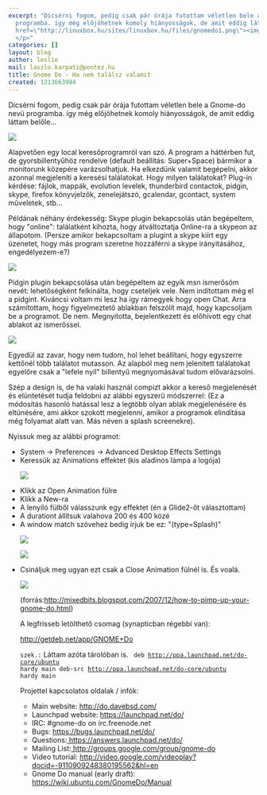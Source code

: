 ```yaml
---
excerpt: "Dicsérni fogom, pedig csak pár órája futottam véletlen bele a Gnome-do nevü
  programba. így még előjöhetnek komoly hiányosságok, de amit eddig láttam belőle...\r\n\r\n<p><a
  href=\"http://linuxbox.hu/sites/linuxbox.hu/files/gnomedo1.png\"><img src=\"http://linuxbox.hu/sites/linuxbox.hu/files/gnomedo1.png\"></a>
  </p>"
categories: []
layout: blog
author: leslie
mail: laszlo.karpati@pontez.hu
title: Gnome Do - Ha nem találsz valamit
created: 1213663994
---
```

Dicsérni fogom, pedig csak pár órája futottam véletlen bele a Gnome-do nevü programba. így még előjöhetnek komoly hiányosságok, de amit eddig láttam belőle...

<p><a href="http://linuxbox.hu/sites/default/files/gnomedo1.png"><img src="http://linuxbox.hu/sites/default/files/gnomedo1.png"></a> </p>

Alapvetően egy local keresőprogramról van szó. A program a háttérben fut, de gyorsbillentyűhöz rendelve (default beállítás: Super+Space) bármikor a monitorunk közepére varázsolhatjuk. Ha elkezdünk valamit begépelni, akkor azonnal megjeleníti a keresési találatokat. Hogy milyen találatokat? Plug-in kérdése: fájlok, mappák, evolution levelek, thunderbird contactok, pidgin, skype, firefox könyvjelzők, zenelejátszó, gcalendar, gcontact, system műveletek, stb...

Példának néhány érdekesség: 
Skype plugin bekapcsolás után begépeltem, hogy "online": találatként kihozta, hogy átváltoztatja Online-ra a skypeon az állapotom. (Persze amikor bekapcsoltam a plugint a skype kiírt egy üzenetet, hogy más program szeretne hozzáférni a skype irányitásához, engedélyezem-e?)

<p><a href="http://linuxbox.hu/sites/default/files/gnomedo20.jpg"><img src="http://linuxbox.hu/sites/default/files/gnomedo20.jpg"></a> </p>

Pidgin plugin bekapcsolása után begépeltem az egyik msn ismerősöm nevét: lehetőségként felkinálta, hogy cseteljek vele. Nem indítottam még el a pidgint. Kiváncsi voltam mi lesz ha így rámegyek hogy open Chat. Arra számítottam, hogy figyelmeztető ablakban felszólít majd, hogy kapcsoljam be a programot. De nem. Megnyitotta, bejelentkezett és előhívott egy chat ablakot az ismerőssel.
<p><a href="http://linuxbox.hu/sites/default/files/gnomedo21.jpg"><img src="http://linuxbox.hu/sites/default/files/gnomedo21.jpg"></a> </p>

Egyedül az zavar, hogy nem tudom, hol lehet beállítani, hogy egyszerre kettőnél több találatot mutasson. Az alapból meg nem jelenített találatokat egyelőre csak a "lefele nyíl" billentyű megnyomásával tudom elővarázsolni.

Szép a design is, de ha valaki használ compizt akkor a kereső megjelenését és elüntetését tudja feldobni az alábbi egyszerű módszerrel:
(Ez a módosítás hasonló hatással lesz a legtöbb olyan ablak megjelenésére és eltünésére, ami akkor szokott megjelenni, amikor a programok elindítása még folyamat alatt van. Más néven a splash screenekre).

Nyissuk meg az alábbi programot: 
<ul>
<li>System -> Preferences -> Advanced Desktop Effects Settings</li>
<li>Keressük az Animations effektet (kis aladinos lámpa a logója)
<p><a href="http://linuxbox.hu/sites/default/files/gnomedo10.jpg"><img src="http://linuxbox.hu/sites/default/files/gnomedo10.jpg"></a> </p>
</li>
<li>Klikk az Open Animation fülre
</li>
<li>Klikk a New-ra</li>
<li>A lenyíló fülből válasszunk egy effektet (én a Glide2-őt választottam)
</li>
<li>A durationt állítsuk valahova 200 és 400 közé</li>
<li>A window match szövehez bedig írjuk be ez: "(type=Splash)"
<p><a href="http://linuxbox.hu/sites/default/files/gnomedo11.jpg"><img src="http://linuxbox.hu/sites/default/files/gnomedo11.jpg"></a> </p>
</li>
<p><a href="http://linuxbox.hu/sites/default/files/gnomedo12.jpg"><img src="http://linuxbox.hu/sites/default/files/gnomedo12.jpg"></a> </p>

<li>Csináljuk meg ugyan ezt csak a Close Animation fülnél is. És voalá.
<p><a href="http://linuxbox.hu/sites/default/files/gnomedo13.jpg"><img src="http://linuxbox.hu/sites/default/files/gnomedo13.jpg"></a> </p>
</li>

(forrás:<a href="http://mixedbits.blogspot.com/2007/12/how-to-pimp-up-your-gnome-do.html">http://mixedbits.blogspot.com/2007/12/how-to-pimp-up-your-gnome-do.html</a>)

A legfrisseb letölthető csomag (synapticban régebbi van): 
<p><a href="http://getdeb.net/app/GNOME+Do">http://getdeb.net/app/GNOME+Do</a></p>


<code>szek.:</code> Láttam azóta tárolóban is. 
<code>
deb http://ppa.launchpad.net/do-core/ubuntu hardy main
deb-src http://ppa.launchpad.net/do-core/ubuntu hardy main
</code>

Projettel kapcsolatos oldalak / infók:
<ul>
<li>Main website: <a href="http://do.davebsd.com/">http://do.davebsd.com/</a></li>
<li>Launchpad website: <a href="https://launchpad.net/do/">https://launchpad.net/do/</a></li>
<li>IRC: #gnome-do on irc.freenode.net</li>
<li>Bugs: <a href="https://bugs.launchpad.net/do/"> https://bugs.launchpad.net/do/</a></li>
<li>Questions:<a href="https://answers.launchpad.net/do/"> https://answers.launchpad.net/do/</a></li>
<li>Mailing List:<a href="http://groups.google.com/group/gnome-do"> http://groups.google.com/group/gnome-do</a></li>
<li>Video tutorial: <a href="http://video.google.com/videoplay?docid=-9110909248380195562&hl=en"> http://video.google.com/videoplay?docid=-9110909248380195562&hl=en</a></li>
<li>Gnome Do manual (early draft): <a href="https://wiki.ubuntu.com/GnomeDo/Manual"> https://wiki.ubuntu.com/GnomeDo/Manual</a></li>
</ul>
